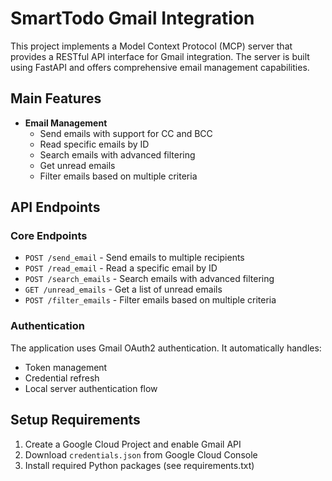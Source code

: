 # SmartTodo Gmail Integration

This project implements a Model Context Protocol (MCP) server that provides a RESTful API interface for Gmail integration. The server is built using FastAPI and offers comprehensive email management capabilities.

## Main Features

- **Email Management**
  - Send emails with support for CC and BCC
  - Read specific emails by ID
  - Search emails with advanced filtering
  - Get unread emails
  - Filter emails based on multiple criteria

## API Endpoints

### Core Endpoints
- `POST /send_email` - Send emails to multiple recipients
- `POST /read_email` - Read a specific email by ID
- `POST /search_emails` - Search emails with advanced filtering
- `GET /unread_emails` - Get a list of unread emails
- `POST /filter_emails` - Filter emails based on multiple criteria

### Authentication
The application uses Gmail OAuth2 authentication. It automatically handles:
- Token management
- Credential refresh
- Local server authentication flow

## Setup Requirements

1. Create a Google Cloud Project and enable Gmail API
2. Download `credentials.json` from Google Cloud Console
3. Install required Python packages (see requirements.txt)
